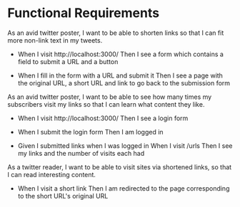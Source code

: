 Functional Requirements
=======================
As an avid twitter poster, 
I want to be able to shorten links 
so that I can fit more non-link text in my tweets.

* When I visit http://localhost:3000/ 
Then I see a form which contains a field to submit a URL and a button

* When I fill in the form with a URL and submit it 
Then I see a page with the original URL, a short URL and link to go back to the submission form

As an avid twitter poster, 
I want to be able to see how many times my subscribers visit my links 
so that I can learn what content they like.

* When I visit http://localhost:3000/ 
Then I see a login form

* When I submit the login form Then I am logged in

* Given I submitted links when I was logged in When I visit /urls Then I see my links and the number of visits each had

As a twitter reader, 
I want to be able to visit sites via shortened links, 
so that I can read interesting content.

* When I visit a short link 
Then I am redirected to the page corresponding to the short URL's original URL

